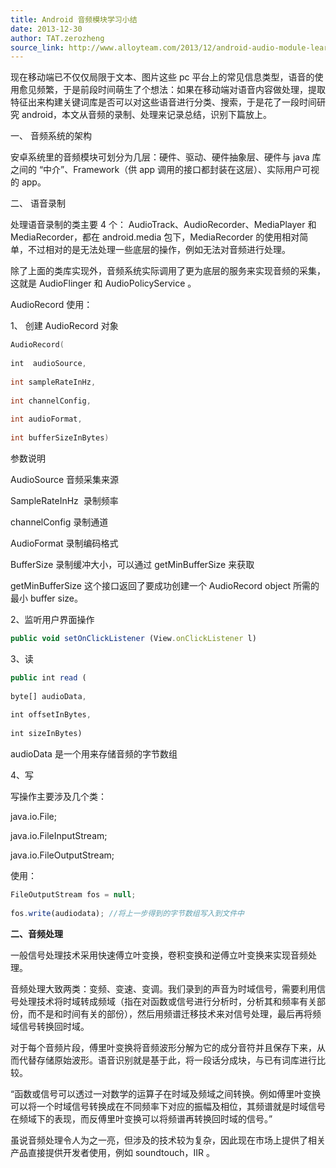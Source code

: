 ```yaml
---
title: Android 音频模块学习小结
date: 2013-12-30
author: TAT.zerozheng
source_link: http://www.alloyteam.com/2013/12/android-audio-module-learning-summary/
---
```


现在移动端已不仅仅局限于文本、图片这些 pc 平台上的常见信息类型，语音的使用愈见频繁，于是前段时间萌生了个想法：如果在移动端对语音内容做处理，提取特征出来构建关键词库是否可以对这些语音进行分类、搜索，于是花了一段时间研究 android，本文从音频的录制、处理来记录总结，识别下篇放上。

一、 音频系统的架构

安卓系统里的音频模块可划分为几层：硬件、驱动、硬件抽象层、硬件与 java 库之间的 “中介”、Framework（供 app 调用的接口都封装在这层）、实际用户可视的 app。

二、 语音录制

处理语音录制的类主要 4 个： AudioTrack、AudioRecorder、MediaPlayer 和 MediaRecorder，都在 android.media 包下，MediaRecorder 的使用相对简单，不过相对的是无法处理一些底层的操作，例如无法对音频进行处理。

除了上面的类库实现外，音频系统实际调用了更为底层的服务来实现音频的采集，这就是 AudioFlinger 和 AudioPolicyService 。

AudioRecord 使用：

1、 创建 AudioRecord 对象

```c
AudioRecord( 
 
int  audioSource,            
 
int sampleRateInHz, 
 
int channelConfig, 
 
int audioFormat, 
 
int bufferSizeInBytes)
```

参数说明

AudioSource 音频采集来源

SampleRateInHz  录制频率

channelConfig 录制通道

AudioFormat 录制编码格式

BufferSize 录制缓冲大小，可以通过 getMinBufferSize 来获取

getMinBufferSize 这个接口返回了要成功创建一个 AudioRecord object 所需的最小 buffer size。

2、监听用户界面操作

```javascript
public void setOnClickListener (View.onClickListener l)
```

3、读

```javascript
public int read ( 
 
byte[] audioData, 
 
int offsetInBytes, 
 
int sizeInBytes)
```

audioData 是一个用来存储音频的字节数组

4、写

写操作主要涉及几个类：

java.io.File;

java.io.FileInputStream;

java.io.FileOutputStream;

使用：

```javascript
FileOutputStream fos = null;  
 
fos.write(audiodata); //将上一步得到的字节数组写入到文件中
```

**二、音频处理**

一般信号处理技术采用快速傅立叶变换，卷积变换和逆傅立叶变换来实现音频处理。

音频处理大致两类：变频、变速、变调。我们录到的声音为时域信号，需要利用信号处理技术将时域转成频域（指在对函数或信号进行分析时，分析其和频率有关部份，而不是和时间有关的部份），然后用频谱迁移技术来对信号处理，最后再将频域信号转换回时域。

对于每个音频片段，傅里叶变换将音频波形分解为它的成分音符并且保存下来，从而代替存储原始波形。语音识别就是基于此，将一段话分成块，与已有词库进行比较。

“函数或信号可以透过一对数学的运算子在时域及频域之间转换。例如傅里叶变换可以将一个时域信号转换成在不同频率下对应的振幅及相位，其频谱就是时域信号在频域下的表现，而反傅里叶变换可以将频谱再转换回时域的信号。”

虽说音频处理令人为之一亮，但涉及的技术较为复杂，因此现在市场上提供了相关产品直接提供开发者使用，例如 soundtouch，IIR 。